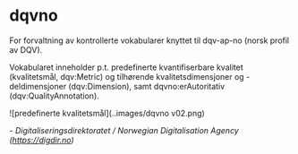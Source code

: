 # dqvno

For forvaltning av kontrollerte vokabularer knyttet til dqv-ap-no (norsk profil av DQV). 

Vokabularet inneholder p.t. predefinerte kvantifiserbare kvalitet (kvalitetsmål, dqv:Metric) og tilhørende kvalitetsdimensjoner og -deldimensjoner (dqv:Dimension), samt dqvno:erAutoritativ (dqv:QualityAnnotation). 

![predefinerte kvalitetsmål](..images/dqvno v02.png)

\- _Digitaliseringsdirektoratet / Norwegian Digitalisation Agency (https://digdir.no)_ 
